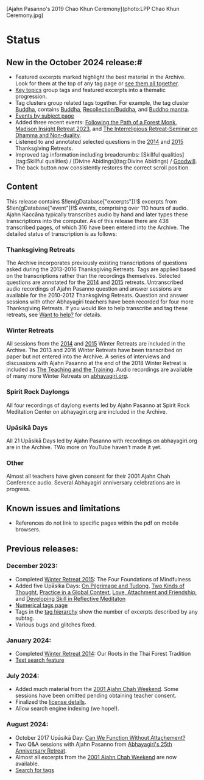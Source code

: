 [Ajahn Pasanno's 2019 Chao Khun Ceremony](photo:LPP Chao Khun Ceremony.jpg)

# Status

## New in the October 2024 release:#
- Featured excerpts marked <i class="fa fa-star" style="color: #9b7030;"></i> highlight the best material in the Archive. Look for them at the top of any tag page or [see them all together](../indexes/AllExcerpts-featured.html).
- [Key topics](../indexes/KeyTopics.html?hideAll) group tags and featured excerpts into a thematic progression.
- Tag clusters group related tags together. For example, the tag cluster [Buddha](cluster:), contains [Buddha](tag:), [Recollection/Buddha](tag:), and [Buddho mantra](tag:).
- [Events by subject page](../indexes/EventsBySubject.html)
- Added three recent events: [Following the Path of a Forest Monk](event:Podcast2023), [Madison Insight Retreat 2023](event:Madison2023), and [The Interreligious Retreat-Seminar on Dhamma and Non-duality](event:Rishikesh2023).
- Listened to and annotated selected questions in the [2014](event:TG2014) and [2015](event:TG2015) Thanksgiving Retreats.
- Improved tag information including breadcrumbs: [Skillful qualities](tag:Skillful qualities) / [Divine Abidings](tag:Divine Abidings) / [Goodwill](tag:Goodwill).
- The back button now consistently restores the correct scroll position.

## Content
This release contains $!len(gDatabase["excerpts"])!$ excerpts from $!len(gDatabase["event"])!$ events, comprising over 110 hours of audio. Ajahn Kaccāna typically transcribes audio by hand and later types these transcriptions into the computer. As of this release there are 438 transcribed pages, of which 316 have been entered into the Archive. The detailed status of transcription is as follows:

### Thanksgiving Retreats
The Archive incorporates previously existing transcriptions of questions asked during the 2013-2016 Thanksgiving Retreats. Tags are applied based on the transcriptions rather than the recordings themselves. Selected questions are annotated for the [2014](event:TG2014) and [2015](event:TG2015) retreats. Untranscribed audio recordings of Ajahn Pasanno question and answer sessions are available for the 2010-2012 Thanksgiving Retreats. Question and answer sessions with other Abhayagiri teachers have been recorded for four more Thanksgiving Retreats. If you would like to help transcribe and tag these retreats, see [Want to help?](about:want-to-help) for details.

### Winter Retreats
All sessions from the [2014](event:WR2014) and [2015](event:WR2015) Winter Retreats are included in the Archive. The 2013 and 2016 Winter Retreats have been transcribed on paper but not entered into the Archive. A series of interviews and discussions with Ajahn Pasanno at the end of the 2018 Winter Retreat is included as [The Teaching and the Training](event:WR2018-2). Audio recordings are available of many more Winter Retreats on [abhayagiri.org](https://www.abhayagiri.org/talks/collections/1-winter-retreats).

### Spirit Rock Daylongs
All four recordings of daylong events led by Ajahn Pasanno at Spirit Rock Meditation Center on abhayagiri.org are included in the Archive.

### Upāsikā Days
All 21 Upāsikā Days led by Ajahn Pasanno with recordings on abhayagiri.org are in the Archive. TWo more on YouTube haven't made it yet.

### Other
Almost all teachers have given consent for their 2001 Ajahn Chah Conference audio. Several Abhayagiri anniversary celebrations are in progress.

## Known issues and limitations

 - References do not link to specific pages within the pdf on mobile browsers.

## Previous releases:
### December 2023:
- Completed [Winter Retreat 2015](event:WR2015): The Four Foundations of Mindfulness
- Added five Upāsika Days: [On Pilgrimage and Tudong](event:UD2015-1), [Two Kinds of Thought](event:UD2017-2), [Practice in a Global Context](event:UD2017-3), [Love, Attachment and Friendship](event:UD2019-4), and [Developing Skill in Reflective Meditaton](event:UD2019-5)
- [Numerical tags page](../indexes/NumericalTags.html)
- Tags in the [tag hierarchy](../drilldown/root.html) show the number of excerpts described by any subtag.
- Various bugs and glitches fixed.
### January 2024:
- Completed [Winter Retreat 2014](event:WR2014): Our Roots in the Thai Forest Tradition
- [Text search feature](../search/Text-search.html)
### July 2024:
- Added much material from the [2001 Ajahn Chah Weekend](event:Chah2001). Some sessions have been omitted pending obtaining teacher consent.
- Finalized the [license details](about:license).
- Allow search engine indexing (we hope!).
### August 2024:
- October 2017 Upāsikā Day: [Can We Function Without Attachement?](event:UD2017-4)
- Two Q&A sessions with Ajahn Pasanno from [Abhayagiri's 25th Anniversary Retreat](event:Anniversary2021).
- Almost all excerpts from the [2001 Ajahn Chah Weekend](event:Chah2001) are now available. 
- [Search for tags](../search/Text-search.html)
